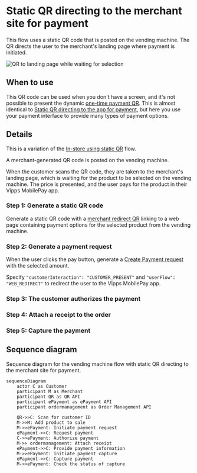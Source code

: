 <!-- START_METADATA
---
title: Static QR directing to the merchant site for payment
sidebar_label: Static QR direct to merchant site for payment
sidebar_position: 30
pagination_next: null
pagination_prev: null
---

import AUTHORIZEPAYMENT from '../_common/_customer_authorizes_epayment.md'
import ATTACHRECEIPT from '../_common/_attach_receipt.md'
import FULLCAPTURE from '../_common/_full_capture.md'
END_METADATA -->

# Static QR directing to the merchant site for payment

This flow uses a static QR code that is posted on the vending machine.
The QR directs the user to the merchant's landing page where payment is initiated.

![QR to landing page while waiting for selection](images/2_qr_to_landing_page_waiting_for_selection.png)

## When to use

This QR code can be used when you don't have a screen, and it's not possible to present the dynamic [one-time payment QR](one-time-payment.md).
This is almost identical to [Static QR directing to the app for payment](qr-direct-to-payment-in-app.md), but here you use
your payment interface to provide many types of payment options.

## Details

This is a variation of the [In-store using static QR](../static-qr-at-pos/README.md) flow.

A merchant-generated QR code is posted on the vending machine.

When the customer scans the QR code, they are taken to the merchant's landing page, which is waiting for the product to be selected on the vending machine.
The price is presented, and the user pays for the product in their Vipps MobilePay app.

### Step 1: Generate a static QR code

Generate a static QR code with a
[merchant redirect QR](https://developer.vippsmobilepay.com/docs/APIs/qr-api/vipps-qr-api#merchant-redirect-qr-codes)
linking to a web page containing payment options for the selected product from the vending machine.

### Step 2: Generate a payment request

When the user clicks the pay button, generate a
[Create Payment request](https://developer.vippsmobilepay.com/api/epayment/#tag/CreatePayments/operation/createPayment) with the selected amount.

Specify `"customerInteraction": "CUSTOMER_PRESENT"` and `"userFlow": "WEB_REDIRECT"` to redirect the user to the Vipps MobilePay app.

### Step 3: The customer authorizes the payment

<AUTHORIZEPAYMENT />

### Step 4: Attach a receipt to the order

<ATTACHRECEIPT />

### Step 5: Capture the payment

<FULLCAPTURE />

## Sequence diagram

Sequence diagram for the vending machine flow with static QR directing to the merchant site for payment.

``` mermaid
sequenceDiagram
    actor C as Customer
    participant M as Merchant
    participant QR as QR API
    participant ePayment as ePayment API
    participant ordermanagement as Order Management API
    
    QR->>C: Scan for customer ID
    M->>M: Add product to sale
    M->>ePayment: Initiate payment request
    ePayment->>C: Request payment
    C->>ePayment: Authorize payment
    M->> ordermanagement: Attach receipt
    ePayment->>C: Provide payment information
    M->>ePayment: Initiate payment capture
    ePayment->>C: Capture payment
    M->>ePayment: Check the status of capture
```
